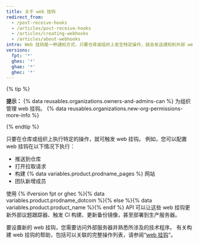 ```yaml
---
title: 关于 web 挂钩
redirect_from:
  - /post-receive-hooks
  - /articles/post-receive-hooks
  - /articles/creating-webhooks
  - /articles/about-webhooks
intro: Web 挂钩是一种通知方式，只要仓库或组织上发生特定操作，就会发送通知到外部 web 服务器。
versions:
  fpt: '*'
  ghes: '*'
  ghae: '*'
  ghec: '*'
---
```


{% tip %}

**提示：** {% data reusables.organizations.owners-and-admins-can %} 为组织管理 web 挂钩。 {% data reusables.organizations.new-org-permissions-more-info %}

{% endtip %}

只要在仓库或组织上执行特定的操作，就可触发 web 挂钩。 例如，您可以配置 web 挂钩在以下情况下执行：

* 推送到仓库
* 打开拉取请求
* 构建 {% data variables.product.prodname_pages %} 网站
* 团队新增成员

使用 {% ifversion fpt or ghec %}{% data variables.product.prodname_dotcom %}{% else %}{% data variables.product.product_name %}{% endif %} API 可以让这些 web 挂钩更新外部议题跟踪器、触发 CI 构建、更新备份镜像，甚至部署到生产服务器。

要设置新的 web 挂钩，您需要访问外部服务器并熟悉所涉及的技术程序。 有关构建 web 挂钩的帮助，包括可以关联的完整操作列表，请参阅“[web 挂钩](/webhooks)”。
